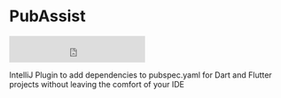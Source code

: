 # PubAssist

<iframe frameborder="none" width="245px" height="48px" src="https://plugins.jetbrains.com/embeddable/install/14412" ></iframe>

IntelliJ Plugin to add dependencies to pubspec.yaml for Dart and Flutter projects without leaving the comfort of your IDE
